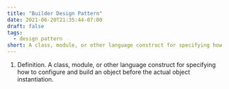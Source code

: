 ```yaml
---
title: "Builder Design Pattern"
date: 2021-06-20T21:35:44-07:00
draft: false
tags:
  - design pattern
short: A class, module, or other language construct for specifying how to configure and build an object.
---
```


1. Definition. A class, module, or other language construct for specifying how to configure and build an object before the actual object instantiation.
